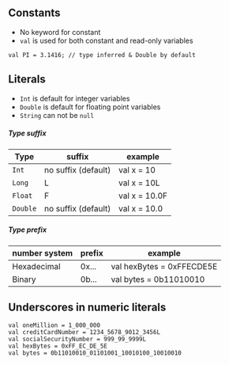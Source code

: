 ## Constants
* No keyword for constant
* `val` is used for both constant and read-only variables
```
val PI = 3.1416; // type inferred & Double by default
```

## Literals
* `Int` is default for integer variables
* `Double` is default for floating point variables
* `String` can not be `null`

##### Type suffix
| Type | suffix |example|
|------|--------|-------|
|  `Int` | no suffix (default) | val x = 10
| `Long` | L | val x = 10L |
| `Float`| F | val x = 10.0F |
| `Double` | no suffix (default) | val x = 10.0 |

##### Type prefix
| number system | prefix | example |
|---------------|--------|---------|
| Hexadecimal |  0x... | val hexBytes = 0xFFECDE5E |
| Binary | 0b... | val bytes = 0b11010010 |

## Underscores in numeric literals
```
val oneMillion = 1_000_000
val creditCardNumber = 1234_5678_9012_3456L
val socialSecurityNumber = 999_99_9999L
val hexBytes = 0xFF_EC_DE_5E
val bytes = 0b11010010_01101001_10010100_10010010
```
